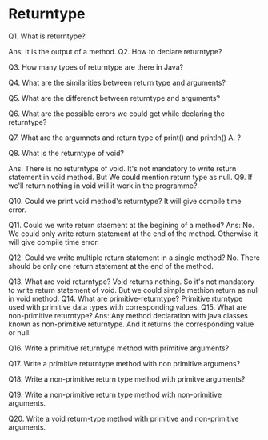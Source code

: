 # Returntype
Q1. What  is returntype?

Ans: It is the output of a method.
Q2. How to declare returntype?

Q3. How many types of returntype are there in Java?

Q4. What are the similarities between return type and arguments?

Q5. What are the differenct between returntype and arguments?

Q6. What are the possible errors we could get while declaring the returntype?

Q7. What are the argumnets and return type of print() and println()
A. ?

Q8. What is the returntype of void?

Ans: There is no returntype of void. It's not mandatory to write return statement in void method. But We could mention return type as null. 
Q9.  If we'll return nothing in void will it work in the programme?

Q10. Could we print void method's returntype?
It will give compile time error.

Q11. Could we write return staement at the begining of a method?
Ans: No. We could only write return statement at the end of the method. Otherwise it will give compile time error.

Q12. Could we write multiple return statement in a single method?
No. There should be only one return statement at the end of the method.

Q13. What are void returntype?
Void returns nothing. So it's not mandatory to write return statement of void. But we could simple methion return as null in void method.
Q14. What are primitive-returntype?
Primitive rturntype used with primitive data types with corresponding values.
Q15. What are non-primitive returntype?
Ans: Any method declaration with java classes known as non-primitive returntype. And it returns the corresponding value or null.

Q16. Write a primitive returntype method with primitive arguments?

Q17. Write a primitive returntype method with non primitive argumens?

Q18. Write a non-primitive return type method with primitve arguments?

Q19. Write a non-primitive return type method with non-primitive arguments.

Q20. Write a void return-type method with primitive and non-primitive arguments.

